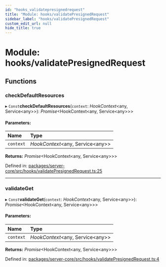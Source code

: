 ```yaml
---
id: "hooks_validatepresignedrequest"
title: "Module: hooks/validatePresignedRequest"
sidebar_label: "hooks/validatePresignedRequest"
custom_edit_url: null
hide_title: true
---
```


# Module: hooks/validatePresignedRequest

## Functions

### checkDefaultResources

▸ `Const`**checkDefaultResources**(`context`: *HookContext*<any, Service<any\>\>): *Promise*<HookContext<any, Service<any\>\>\>

#### Parameters:

| Name | Type |
| :------ | :------ |
| `context` | *HookContext*<any, Service<any\>\> |

**Returns:** *Promise*<HookContext<any, Service<any\>\>\>

Defined in: [packages/server-core/src/hooks/validatePresignedRequest.ts:25](https://github.com/xr3ngine/xr3ngine/blob/7e8e151f1/packages/server-core/src/hooks/validatePresignedRequest.ts#L25)

___

### validateGet

▸ `Const`**validateGet**(`context`: *HookContext*<any, Service<any\>\>): *Promise*<HookContext<any, Service<any\>\>\>

#### Parameters:

| Name | Type |
| :------ | :------ |
| `context` | *HookContext*<any, Service<any\>\> |

**Returns:** *Promise*<HookContext<any, Service<any\>\>\>

Defined in: [packages/server-core/src/hooks/validatePresignedRequest.ts:4](https://github.com/xr3ngine/xr3ngine/blob/7e8e151f1/packages/server-core/src/hooks/validatePresignedRequest.ts#L4)
